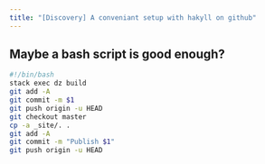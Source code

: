```yaml
---
title: "[Discovery] A conveniant setup with hakyll on github"
---
```


## Maybe a bash script is good enough?

```bash
#!/bin/bash
stack exec dz build
git add -A
git commit -m $1
git push origin -u HEAD
git checkout master
cp -a _site/. .
git add -A
git commit -m "Publish $1"
git push origin -u HEAD
```